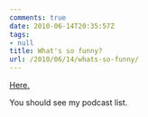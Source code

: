 ```yaml
---
comments: true
date: 2010-06-14T20:35:57Z
tags:
- null
title: What's so funny?
url: /2010/06/14/whats-so-funny/
---
```


[Here.](http://bit.ly/dpHTYZ)

You should see my podcast list.

